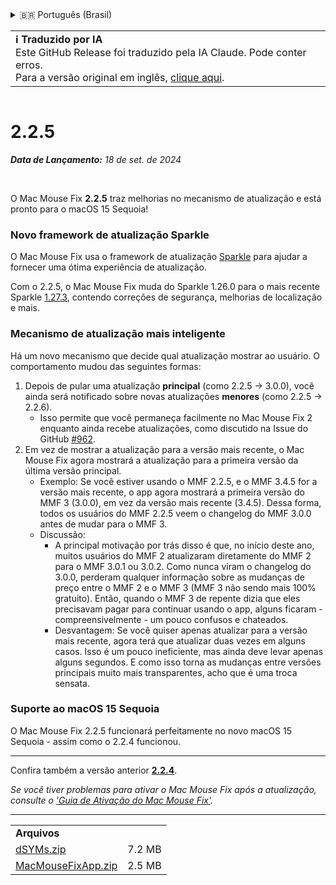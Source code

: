 <details>
<summary>🇧🇷 Português (Brasil)</summary>

[🇬🇧 English (GitHub Release)](https://github.com/noah-nuebling/mac-mouse-fix/releases/tag/2.2.5)\
[🇦🇩 Català](https://redirect.macmousefix.com/?target=mmf-release&tag=2.2.5&locale=ca)\
[🇩🇪 Deutsch](https://redirect.macmousefix.com/?target=mmf-release&tag=2.2.5&locale=de)\
[🇪🇸 Español](https://redirect.macmousefix.com/?target=mmf-release&tag=2.2.5&locale=es)\
[🇫🇷 Français](https://redirect.macmousefix.com/?target=mmf-release&tag=2.2.5&locale=fr)\
[🇮🇩 Indonesia](https://redirect.macmousefix.com/?target=mmf-release&tag=2.2.5&locale=id)\
[🇮🇹 Italiano](https://redirect.macmousefix.com/?target=mmf-release&tag=2.2.5&locale=it)\
[🇭🇺 Magyar](https://redirect.macmousefix.com/?target=mmf-release&tag=2.2.5&locale=hu)\
[🇳🇱 Nederlands](https://redirect.macmousefix.com/?target=mmf-release&tag=2.2.5&locale=nl)\
[🇵🇱 Polski](https://redirect.macmousefix.com/?target=mmf-release&tag=2.2.5&locale=pl)\
**🇧🇷 Português (Brasil)**\
[🇵🇹 Português (Portugal)](https://redirect.macmousefix.com/?target=mmf-release&tag=2.2.5&locale=pt-PT)\
[🇷🇴 Română](https://redirect.macmousefix.com/?target=mmf-release&tag=2.2.5&locale=ro)\
[🇸🇪 Svenska](https://redirect.macmousefix.com/?target=mmf-release&tag=2.2.5&locale=sv)\
[🇻🇳 Tiếng Việt](https://redirect.macmousefix.com/?target=mmf-release&tag=2.2.5&locale=vi)\
[🇹🇷 Türkçe](https://redirect.macmousefix.com/?target=mmf-release&tag=2.2.5&locale=tr)\
[🇨🇿 Čeština](https://redirect.macmousefix.com/?target=mmf-release&tag=2.2.5&locale=cs)\
[🇬🇷 Ελληνικά](https://redirect.macmousefix.com/?target=mmf-release&tag=2.2.5&locale=el)\
[🇷🇺 Русский](https://redirect.macmousefix.com/?target=mmf-release&tag=2.2.5&locale=ru)\
[🇺🇦 Українська](https://redirect.macmousefix.com/?target=mmf-release&tag=2.2.5&locale=uk)\
[🇮🇱 עברית](https://redirect.macmousefix.com/?target=mmf-release&tag=2.2.5&locale=he)\
[🇸🇦 العربية](https://redirect.macmousefix.com/?target=mmf-release&tag=2.2.5&locale=ar)\
[🇮🇳 हिन्दी](https://redirect.macmousefix.com/?target=mmf-release&tag=2.2.5&locale=hi)\
[🇹🇭 ไทย](https://redirect.macmousefix.com/?target=mmf-release&tag=2.2.5&locale=th)\
[🇨🇳 中文 (简体)](https://redirect.macmousefix.com/?target=mmf-release&tag=2.2.5&locale=zh-Hans)\
[🇨🇳 中文 (繁體)](https://redirect.macmousefix.com/?target=mmf-release&tag=2.2.5&locale=zh-Hant)\
[🇭🇰 中文（香港)](https://redirect.macmousefix.com/?target=mmf-release&tag=2.2.5&locale=zh-HK)\
[🇯🇵 日本語](https://redirect.macmousefix.com/?target=mmf-release&tag=2.2.5&locale=ja)\
[🇰🇷 한국어](https://redirect.macmousefix.com/?target=mmf-release&tag=2.2.5&locale=ko)\
[Help translate Mac Mouse Fix to different languages!](https://github.com/noah-nuebling/mac-mouse-fix/discussions/731)
</details>
<table align=><td>
<b>ℹ️ Traduzido por IA</b><br>
Este GitHub Release foi traduzido pela IA Claude. Pode conter erros.<br>
Para a versão original em inglês, <a href="https://github.com/noah-nuebling/mac-mouse-fix/releases/tag/2.2.5">clique aqui</a>.
</td></table>

<table></table>

# 2.2.5
***Data de Lançamento:** 18 de set. de 2024*

<br>

O Mac Mouse Fix **2.2.5** traz melhorias no mecanismo de atualização e está pronto para o macOS 15 Sequoia!

### Novo framework de atualização Sparkle

O Mac Mouse Fix usa o framework de atualização [Sparkle](https://sparkle-project.org/) para ajudar a fornecer uma ótima experiência de atualização.

Com o 2.2.5, o Mac Mouse Fix muda do Sparkle 1.26.0 para o mais recente Sparkle [1.27.3](https://github.com/sparkle-project/Sparkle/releases/tag/1.27.3), contendo correções de segurança, melhorias de localização e mais.

### Mecanismo de atualização mais inteligente

Há um novo mecanismo que decide qual atualização mostrar ao usuário. O comportamento mudou das seguintes formas:

1. Depois de pular uma atualização **principal** (como 2.2.5 -> 3.0.0), você ainda será notificado sobre novas atualizações **menores** (como 2.2.5 -> 2.2.6).
    - Isso permite que você permaneça facilmente no Mac Mouse Fix 2 enquanto ainda recebe atualizações, como discutido na Issue do GitHub [#962](https://github.com/noah-nuebling/mac-mouse-fix/issues/962).
2. Em vez de mostrar a atualização para a versão mais recente, o Mac Mouse Fix agora mostrará a atualização para a primeira versão da última versão principal.
    - Exemplo: Se você estiver usando o MMF 2.2.5, e o MMF 3.4.5 for a versão mais recente, o app agora mostrará a primeira versão do MMF 3 (3.0.0), em vez da versão mais recente (3.4.5). Dessa forma, todos os usuários do MMF 2.2.5 veem o changelog do MMF 3.0.0 antes de mudar para o MMF 3.
    - Discussão:
        - A principal motivação por trás disso é que, no início deste ano, muitos usuários do MMF 2 atualizaram diretamente do MMF 2 para o MMF 3.0.1 ou 3.0.2. Como nunca viram o changelog do 3.0.0, perderam qualquer informação sobre as mudanças de preço entre o MMF 2 e o MMF 3 (MMF 3 não sendo mais 100% gratuito). Então, quando o MMF 3 de repente dizia que eles precisavam pagar para continuar usando o app, alguns ficaram - compreensivelmente - um pouco confusos e chateados.
        - Desvantagem: Se você quiser apenas atualizar para a versão mais recente, agora terá que atualizar duas vezes em alguns casos. Isso é um pouco ineficiente, mas ainda deve levar apenas alguns segundos. E como isso torna as mudanças entre versões principais muito mais transparentes, acho que é uma troca sensata.

### Suporte ao macOS 15 Sequoia

O Mac Mouse Fix 2.2.5 funcionará perfeitamente no novo macOS 15 Sequoia - assim como o 2.2.4 funcionou.

---

Confira também a versão anterior [**2.2.4**](https://redirect.macmousefix.com/?target=mmf-release&tag=2.2.4&locale=pt-BR).

*Se você tiver problemas para ativar o Mac Mouse Fix após a atualização, consulte o ['Guia de Ativação do Mac Mouse Fix'](https://github.com/noah-nuebling/mac-mouse-fix/discussions/861).*

---

<table align="start">
<tr>
    <td colspan=2>
        <b>Arquivos</b>
    </td>
</tr>
<tr>
    <td><a href="https://github.com/noah-nuebling/mac-mouse-fix/releases/download/2.2.5/dSYMs.zip">dSYMs.zip</a></td>
    <td>7.2 MB</td>
</tr>
<tr>
    <td><a href="https://github.com/noah-nuebling/mac-mouse-fix/releases/download/2.2.5/MacMouseFixApp.zip">MacMouseFixApp.zip</a></td>
    <td>2.5 MB</td>
</tr>
</table>